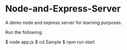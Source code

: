 # Node-and-Express-Server

A demo node and express server for learning purposes.

Run the following:

$ node app.js
$ cd Sample
$ npm run start